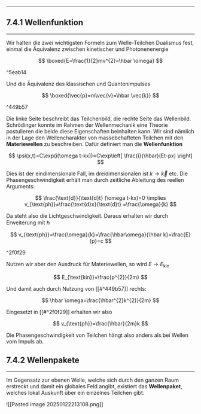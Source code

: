 ***

## 7.4.1 Wellenfunktion
***

Wir halten die zwei wichtigsten Formeln zum Welle-Teilchen Dualismus fest, einmal die Äquivalenz zwischen kinetischer und Photonenenergie

$$
\boxed{E=\frac{1}{2}mv^{2}=\hbar \omega}
$$

^5eab14

Und die Äquivalenz des klassischen und Quantenimpulses

$$
\boxed{\vec{p}=m\vec{v}=\hbar \vec{k}}
$$

^449b57

Die linke Seite beschreibt das Teilchenbild, die rechte Seite das Wellenbild.  Schrödinger konnte im Rahmen der Wellenmechanik eine Theorie postulieren die beide diese Eigenschaften beinhalten kann. Wir sind nämlich in der Lage den Wellencharakter von massebehafteten Teilchen mit den **Materiewellen** zu beschreiben. Dafür definiert man die **Wellenfunktion**

$$
\psi(x,t)=C\exp(i(\omega t-kx))=C\exp\left[ \frac{i}{\hbar}(Et-px) \right]
$$

Dies ist der eindimensionale Fall, im dreidimensionalen ist $k \to \vec{k}$ etc. Die Phasengeschwindigkeit erhält man durch zeitliche Ableitung des reellen Arguments:

$$
\frac{\text{d}}{\text{d}t} (\omega t-kx)=0 \implies v_{\text{ph}}=\frac{\text{d}x}{\text{d}t} =\frac{\omega}{k}
$$

Da steht also die Lichtgeschwindigkeit. Daraus erhalten wir durch Erweiterung mit $\hbar$

$$
v_{\text{ph}}=\frac{\omega}{k}=\frac{\hbar\omega}{\hbar k}=\frac{E}{p}=c
$$

^2f0f29

Nutzen wir aber den Ausdruck für Materiewellen, so wird $E\to E_{\text{kin}}$ 

$$
E_{\text{kin}}=\frac{p^{2}}{2m}
$$

Und damit auch durch Nutzung von [[#^449b57]] rechts:

$$
\hbar \omega=\frac{\hbar^{2}k^{2}}{2m}
$$

Eingesetzt in [[#^2f0f29]] erhalten wir also

$$
v_{\text{ph}}=\frac{\hbar}{2m}k
$$

Die Phasengeschwindigkeit von Teilchen hängt also anders als bei Wellen vom Impuls ab.


## 7.4.2 Wellenpakete
***

Im Gegensatz zur ebenen Welle, welche sich durch den ganzen Raum erstreckt und damit ein globales Feld angibt, existiert das **Wellenpaket**, welches lokal Auskunft über ein einzelnes Teilchen gibt. 

![[Pasted image 20250122213108.png]]

